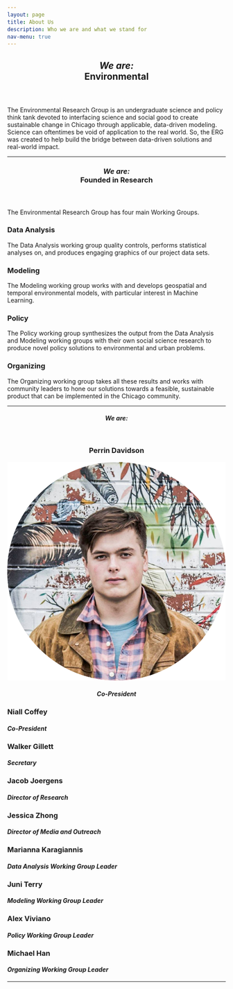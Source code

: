 ```yaml
---
layout: page
title: About Us
description: Who we are and what we stand for
nav-menu: true
---
```


<!-- Main -->
<div id="main" class="alt">

<!-- One -->
<section id="one">
	<div class="inner">
		<header class="major">
			<h1><i>We are:</i><br>Environmental</h1>
		</header>

<!-- Content One -->
<p>The Environmental Research Group is an undergraduate science and policy think tank devoted to interfacing science and social good to create sustainable change in Chicago through applicable, data-driven modeling. Science can oftentimes be void of application to the real world. So, the ERG was created to help build the bridge between data-driven solutions and real-world impact.</p>

<hr class="major" />

<!-- Two -->
<section id="one">
	<div class="inner">
		<header class="major">
			<h1><i>We are:</i><br>Founded in Research</h1>
		</header>

<!-- Content Two-->
<p>The Environmental Research Group has four main Working Groups. </p>
<div class="row">
	<div class="6u 12u$(small)">
		<h3>Data Analysis</h3>
		<p>The Data Analysis working group quality controls, performs statistical analyses on, and produces engaging graphics of our project data sets.</p>
	</div>
	<div class="6u$ 12u$(small)">
		<h3>Modeling</h3>
		<p>The Modeling working group works with and develops geospatial and temporal environmental models, with particular interest in Machine Learning.</p>
	</div>
	<div class="6u 12u$(small)">
		<h3>Policy</h3>
		<p>The Policy working group synthesizes the output from the Data Analysis and Modeling working groups with their own social science research to produce novel policy solutions to environmental and urban problems.</p>
	</div>
	<div class="6u$ 12u$(small)">
		<h3>Organizing</h3>
		<p>The Organizing working group takes all these results and works with community leaders to hone our solutions towards a feasible, sustainable product that can be implemented in the Chicago community.</p>
	</div>
</div>

<hr class="major" />

<!-- Three -->
<section id="one">
	<div class="inner">
		<header class="major">
			<h1><i>We are:</i></h1>
		</header>

<!-- Content Three-->
<div class="row">
	<div class="row">
		<div class="6u 12u$(small)">
			<h3 style="text-align:center">Perrin Davidson</h3>
			<img src="assets/images/img_perrin.png" alt="Perrin Davidson">
			<h4 style="text-align:center"><i>Co-President</i></h4>
		</div>
		<div class="6u 12u$(small)">
			<h3>Niall Coffey</h3>
			<h4><i>Co-President</i></h4>
		</div>
		<div class="6u$ 12u$(small)">
			<h3>Walker Gillett</h3>
			<h4><i>Secretary</i></h4>
		</div>
    		<div class="6u 12u$(small)">
			<h3>Jacob Joergens</h3>
			<h4><i>Director of Research</i></h4>
		</div>
		<div class="6u 12u$(small)">
			<h3>Jessica Zhong</h3>
			<h4><i>Director of Media and Outreach</i></h4>
		</div>
		<div class="6u$ 12u$(small)">
			<h3>Marianna Karagiannis</h3>
			<h4><i>Data Analysis Working Group Leader</i></h4>
		</div>
		<div class="6u 12u$(small)">
			<h3>Juni Terry</h3>
			<h4><i>Modeling Working Group Leader</i></h4>
		</div>
		<div class="6u 12u$(small)">
			<h3>Alex Viviano</h3>
			<h4><i>Policy Working Group Leader</i></h4>
		</div>
		<div class="6u$ 12u$(small)">
			<h3>Michael Han</h3>
			<h4><i>Organizing Working Group Leader</i></h4>
		</div>
	</div>
</div>

<hr class="major" />

<!-- End -->
</div>
